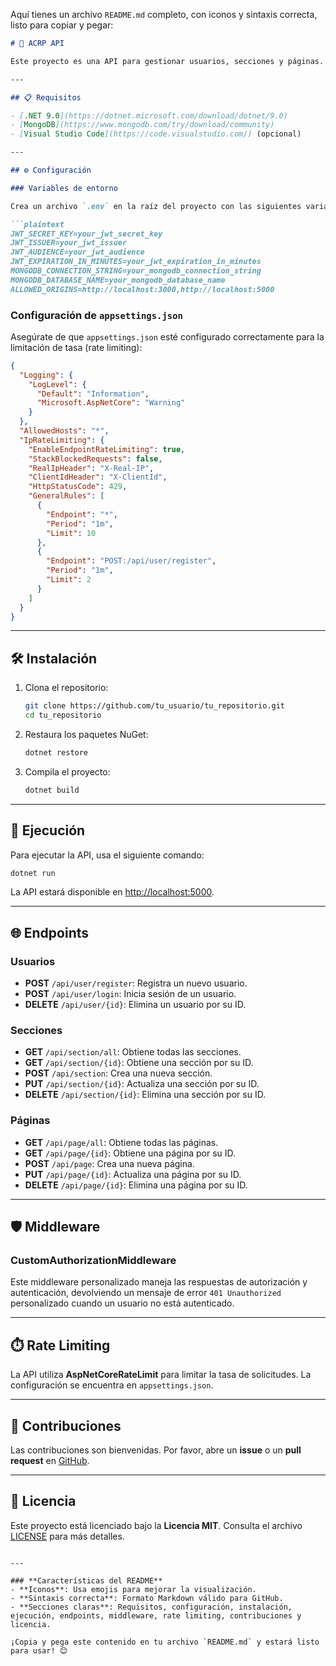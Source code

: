 Aquí tienes un archivo `README.md` completo, con iconos y sintaxis correcta, listo para copiar y pegar:

```markdown
# 🚀 ACRP API

Este proyecto es una API para gestionar usuarios, secciones y páginas. Utiliza **ASP.NET Core**, **MongoDB** y **JWT** para la autenticación.

---

## 📋 Requisitos

- [.NET 9.0](https://dotnet.microsoft.com/download/dotnet/9.0)
- [MongoDB](https://www.mongodb.com/try/download/community)
- [Visual Studio Code](https://code.visualstudio.com/) (opcional)

---

## ⚙️ Configuración

### Variables de entorno

Crea un archivo `.env` en la raíz del proyecto con las siguientes variables de entorno:

```plaintext
JWT_SECRET_KEY=your_jwt_secret_key
JWT_ISSUER=your_jwt_issuer
JWT_AUDIENCE=your_jwt_audience
JWT_EXPIRATION_IN_MINUTES=your_jwt_expiration_in_minutes
MONGODB_CONNECTION_STRING=your_mongodb_connection_string
MONGODB_DATABASE_NAME=your_mongodb_database_name
ALLOWED_ORIGINS=http://localhost:3000,http://localhost:5000
```

### Configuración de `appsettings.json`

Asegúrate de que `appsettings.json` esté configurado correctamente para la limitación de tasa (rate limiting):

```json
{
  "Logging": {
    "LogLevel": {
      "Default": "Information",
      "Microsoft.AspNetCore": "Warning"
    }
  },
  "AllowedHosts": "*",
  "IpRateLimiting": {
    "EnableEndpointRateLimiting": true,
    "StackBlockedRequests": false,
    "RealIpHeader": "X-Real-IP",
    "ClientIdHeader": "X-ClientId",
    "HttpStatusCode": 429,
    "GeneralRules": [
      {
        "Endpoint": "*",
        "Period": "1m",
        "Limit": 10
      },
      {
        "Endpoint": "POST:/api/user/register",
        "Period": "1m",
        "Limit": 2
      }
    ]
  }
}
```

---

## 🛠️ Instalación

1. Clona el repositorio:

   ```bash
   git clone https://github.com/tu_usuario/tu_repositorio.git
   cd tu_repositorio
   ```

2. Restaura los paquetes NuGet:

   ```bash
   dotnet restore
   ```

3. Compila el proyecto:

   ```bash
   dotnet build
   ```

---

## 🚀 Ejecución

Para ejecutar la API, usa el siguiente comando:

```bash
dotnet run
```

La API estará disponible en [http://localhost:5000](http://localhost:5000).

---

## 🌐 Endpoints

### Usuarios

- **POST** `/api/user/register`: Registra un nuevo usuario.
- **POST** `/api/user/login`: Inicia sesión de un usuario.
- **DELETE** `/api/user/{id}`: Elimina un usuario por su ID.

### Secciones

- **GET** `/api/section/all`: Obtiene todas las secciones.
- **GET** `/api/section/{id}`: Obtiene una sección por su ID.
- **POST** `/api/section`: Crea una nueva sección.
- **PUT** `/api/section/{id}`: Actualiza una sección por su ID.
- **DELETE** `/api/section/{id}`: Elimina una sección por su ID.

### Páginas

- **GET** `/api/page/all`: Obtiene todas las páginas.
- **GET** `/api/page/{id}`: Obtiene una página por su ID.
- **POST** `/api/page`: Crea una nueva página.
- **PUT** `/api/page/{id}`: Actualiza una página por su ID.
- **DELETE** `/api/page/{id}`: Elimina una página por su ID.

---

## 🛡️ Middleware

### CustomAuthorizationMiddleware

Este middleware personalizado maneja las respuestas de autorización y autenticación, devolviendo un mensaje de error `401 Unauthorized` personalizado cuando un usuario no está autenticado.

---

## ⏱️ Rate Limiting

La API utiliza **AspNetCoreRateLimit** para limitar la tasa de solicitudes. La configuración se encuentra en `appsettings.json`.

---

## 🤝 Contribuciones

Las contribuciones son bienvenidas. Por favor, abre un **issue** o un **pull request** en [GitHub](https://github.com/tu_usuario/tu_repositorio).

---

## 📄 Licencia

Este proyecto está licenciado bajo la **Licencia MIT**. Consulta el archivo [LICENSE](LICENSE) para más detalles.
```

---

### **Características del README**
- **Iconos**: Usa emojis para mejorar la visualización.
- **Sintaxis correcta**: Formato Markdown válido para GitHub.
- **Secciones claras**: Requisitos, configuración, instalación, ejecución, endpoints, middleware, rate limiting, contribuciones y licencia.

¡Copia y pega este contenido en tu archivo `README.md` y estará listo para usar! 😊